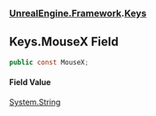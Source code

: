 ### [UnrealEngine.Framework](./UnrealEngine-Framework.md 'UnrealEngine.Framework').[Keys](./Keys.md 'UnrealEngine.Framework.Keys')
## Keys.MouseX Field
  
```csharp
public const MouseX;
```
#### Field Value
[System.String](https://docs.microsoft.com/en-us/dotnet/api/System.String 'System.String')  
